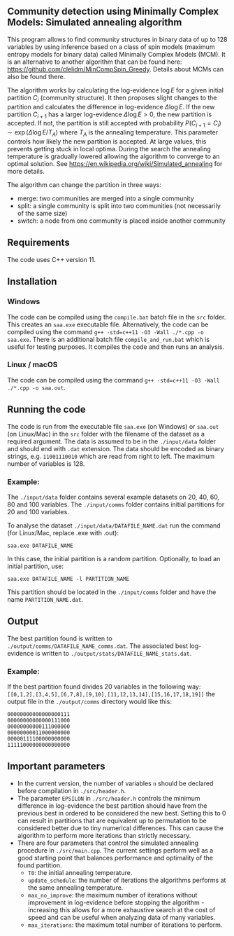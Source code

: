 ## Community detection using Minimally Complex Models: Simulated annealing algorithm

This program allows to find community structures in binary data of up to 128 variables by using inference based on a class of spin models (maximum entropy models for binary data) called Minimally Complex Models (MCM). It is an alternative to another algorithm that can be found here: https://github.com/clelidm/MinCompSpin_Greedy. Details about MCMs can also be found there. 

The algorithm works by calculating the log-evidence $\log E$ for a given initial partition $C_i$ (community structure). It then proposes slight changes to the partition and calculates the difference in log-evidence $\Delta \log E$. If the new partition $C_{i+1}$ has a larger log-evidence $\Delta \log E > 0$, the new partition is accepted. If not, the partition is still accepted with probability $P(C_{i+1}=C_i)\sim \exp(\Delta \log E/T_A)$ where $T_A$ is the annealing temperature. This parameter controls how likely the new partition is accepted. At large values, this prevents getting stuck in local optima. During the search the annealing temperature is gradually lowered allowing the algorithm to converge to an optimal solution. See https://en.wikipedia.org/wiki/Simulated_annealing for more details.

The algorithm can change the partition in three ways:
- merge: two communities are merged into a single community
- split: a single community is split into two communities (not necessarily of the same size)
- switch: a node from one community is placed inside another community


## Requirements
The code uses C++ version 11.

## Installation

### Windows

The code can be compiled using the `compile.bat` batch file in the `src` folder. This creates an `saa.exe` executable file. Alternatively, the code can be compiled using the command `g++ -std=c++11 -O3 -Wall ./*.cpp -o saa.exe`. There is an additional batch file `compile_and_run.bat` which is useful for testing purposes. It compiles the code and then runs an analysis.

### Linux / macOS

The code can be compiled using the command `g++ -std=c++11 -O3 -Wall ./*.cpp -o saa.out`.

## Running the code

The code is run from the executable file `saa.exe` (on Windows) or `saa.out` (on Linux/Mac) in the `src` folder with the filename of the dataset as a required argument. The data is assumed to be in the `./input/data` folder and should end with `.dat` extension. The data should be encoded as binary strings, e.g. `11001110010` which are read from right to left. The maximum number of variables is 128.

### Example:

The `./input/data` folder contains several example datasets on 20, 40, 60, 80 and 100 variables. The `./input/comms` folder contains initial partitions for 20 and 100 variables.

To analyse the dataset `./input/data/DATAFILE_NAME.dat` run the command (for Linux/Mac, replace .exe with .out):

`saa.exe DATAFILE_NAME`

In this case, the initial partition is a random partition. Optionally, to load an initial partition, use:

`saa.exe DATAFILE_NAME -l PARTITION_NAME`

This partition should be located in the `./input/comms` folder and have the name `PARTITION_NAME.dat`.

## Output 

The best partition found is written to `./output/comms/DATAFILE_NAME_comms.dat`. The associated best log-evidence is written to `./output/stats/DATAFILE_NAME_stats.dat`. 

### Example: 

If the best partition found divides 20 variables in the following way: `[[0,1,2],[3,4,5],[6,7,8],[9,10],[11,12,13,14],[15,16,17,18,19]]` the output file in the `./output/comms` directory would like this:

```
00000000000000000111
00000000000000111000
00000000000111000000
00000000011000000000
00000111100000000000
11111000000000000000
```

## Important parameters

- In the current version, the number of variables `n` should be declared before compilation in `./src/header.h`.
- The parameter `EPSILON` in `./src/header.h` controls the minimum difference in log-evidence the best partition should have from the previous best in ordered to be considered the new best. Setting this to 0 can result in partitions that are equivalent up to permutation to be considered better due to tiny numerical differences. This can cause the algorithm to perform more iterations than strictly necessary.
- There are four parameters that control the simulated annealing procedure in `./src/main.cpp`. The current settings perform well as a good starting point that balances performance and optimality of the found partition. 
  - `T0`: the initial annealing temperature.
  - `update_schedule`: the number of iterations the algorithms performs at the same annealing temperature.
  - `max_no_improve`: the maximum number of iterations without improvement in log-evidence before stopping the algorithm - increasing this allows for a more exhaustive search at the cost of speed and can be useful when analyzing data of many variables.
  - `max_iterations`: the maximum total number of iterations to perform.
  

